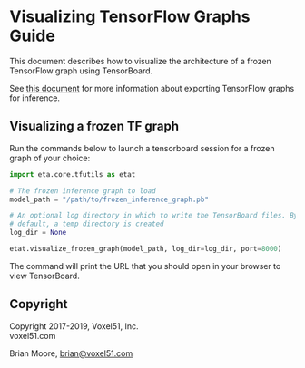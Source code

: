 # Visualizing TensorFlow Graphs Guide

This document describes how to visualize the architecture of a frozen
TensorFlow graph using TensorBoard.

See [this document](export_tf_graphs_guide.md) for more information about
exporting TensorFlow graphs for inference.


## Visualizing a frozen TF graph

Run the commands below to launch a tensorboard session for a frozen graph of
your choice:

```py
import eta.core.tfutils as etat

# The frozen inference graph to load
model_path = "/path/to/frozen_inference_graph.pb"

# An optional log directory in which to write the TensorBoard files. By
# default, a temp directory is created
log_dir = None

etat.visualize_frozen_graph(model_path, log_dir=log_dir, port=8000)
```

The command will print the URL that you should open in your browser to view
TensorBoard.


## Copyright

Copyright 2017-2019, Voxel51, Inc.<br>
voxel51.com

Brian Moore, brian@voxel51.com

